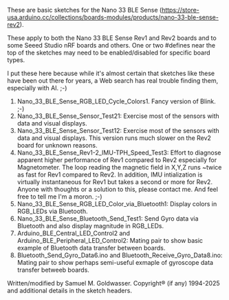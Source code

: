These are basic sketches for the Nano 33 BLE Sense (https://store-usa.arduino.cc/collections/boards-modules/products/nano-33-ble-sense-rev2).

These apply to both the Nano 33 BLE Sense Rev1 and Rev2 boards and to some Seeed Studio nRF boards and
others.  One or two #defines near the top of the sketches may need to be enabled/disabled for specific
board types.

I put these here because while it's almost certain that sketches like these have been out
there for years, a Web search has real trouble finding them, especially with AI. ;-)

1. Nano_33_BLE_Sense_RGB_LED_Cycle_Colors1.  Fancy version of Blink. ;-)
2. Nano_33_BLE_Sense_Sensor_Test21: Exercise most of the sensors with data and visual displays.
3. Nano_33_BLE_Sense_Sensor_Test12: Exercise most of the sensors with data and visual displays.
   This version runs much slower on the Rev2 board for unknown reasons.
4. Nano_33_BLE_Sense_Rev1-2_IMU-TPH_Speed_Test3: Effort to diagnose apparent higher performance of
   Rev1 compared to Rev2 especially for Magnetometer.  The loop reading the magnetic field in X,Y,Z
   runs ~twice as fast for Rev1 compared to Rev2.  In addition, IMU intialization is virtually
   instantaneous for Rev1 but takes a second or more for Rev2.  Anyone with thoughts or a solution
   to this, please contact me.  And feel free to tell me I'm a moron. ;-)
5. Nano_33_BLE_Sense_RGB_LED_Color_via_Bluetooth1: Display colors in RGB_LEDs via Bluetooth.
6. Nano_33_BLE_Sense_Bluetooth_Send_Test1: Send Gyro data via Bluetooth and also display magnitude in
   RGB_LEDs.
7. Arduino_BLE_Central_LED_Control2 and Arduino_BLE_Peripheral_LED_Control2: Mating pair to show
   basic example of Bluetooth data transfer between boards.
8. Bluetooth_Send_Gyro_Data6.ino and Bluetooth_Receive_Gyro_Data8.ino: Mating pair to show perhaps
   semi-useful exmaple of gyroscope data transfer betweeb boards.

Written/modified by Samuel M. Goldwasser.  Copyright® (if any) 1994-2025 and additional details in
the sketch headers.
